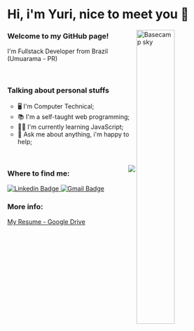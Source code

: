 # Hi, i'm Yuri, nice to meet you 🖖
<img align="right" width="41.5%" src="https://media.giphy.com/media/gh0RRgkTXedvF0pDc0/giphy.gif" alt="Basecamp sky" />

### Welcome to my GitHub page!
<p>
	I'm Fullstack Developer from Brazil (Umuarama - PR) 
</p>
<br>

### Talking about personal stuffs
<ul> 
<li type="circle"> 🖥️ I'm Computer Technical;</li>
<li type="circle"> 📚 I'm a self-taught web programming;</li>
<li type="circle"> 👨‍💻 I'm currently learning JavaScript;</li>
<li type="circle"> 💬 Ask me about anything, i'm happy to help;</li>
</ul>
<br>

<img align="right" src="https://github-readme-stats.vercel.app/api/top-langs/?username=yucianci&layout=compact&theme=dracula"> </p> 
### Where to find me:
<p>
<a href="https://www.linkedin.com/in/yuricianci/" target="_blank">
<img alt="Linkedin Badge" src="https://img.shields.io/badge/-Yuri%20Cianci-563D7C?style=flat-square&logo=Linkedin&logoColor=white&link=https://www.linkedin.com/in/yuricianci/"/>
</a>
<a href="mailto:yucianci@gmail.com">
<img alt="Gmail Badge" src="https://img.shields.io/badge/yucianci@gmail.com-563D7C?style=flat-square&logo=Gmail&logoColor=white&link=mailto:yucianci@gmail.com"/>
</a> 
<br>
	
### More info:
	
<a href="https://drive.google.com/drive/folders/1VCLmz4ysQA2zWwYdJBhex_UHLj6QieLg?usp=sharing" target="_blank">My Resume - Google Drive</a>

